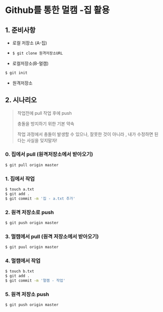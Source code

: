 # Github를 통한 멀캠 -집 활용



 ## 1. 준비사항



* 로컬 저장소 (A-집)

* ```bash
  $ git clone 원격저장소URL
  ```

* 로컬저장소(B-멀캠)

```bash
$ git init
```

* 원격저장소







## 2. 시나리오

> 작업전에 pull 작업 후에 push 
>
> 충돌을 방지하기 위한 기본 약속
>
> 작업 과정에서 충돌이 발생할 수 있으나, 잘못한 것이 아니라 , 내가 수정하면 된다는 사실을 잊지말자!



### 0. 집에서 pull (원격저장소에서 받아오기)

``` bash
$ git pull origin master
```



### 1. 집에서 작업

```bash
$ touch a.txt
$ git add .
$ git commit -m '집 - a.txt 추가'
```



### 2. 원격 저장소로 push

```bash
$ git push origin master
```



### 3. 멀캠에서 pull  (원격 저장소에서 받아오기)

``` bash
$ git puul origin master

```



### 4. 멀캠에서 작업 

``` bash
$ touch b.txt
$ git add .
$ git commit -m '멀캠 - 작업'
```



### 5. 원격 저장소 push

```bash 
$ git push origin master
```
